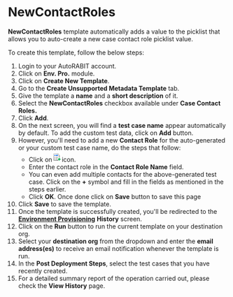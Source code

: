 # NewContactRoles

**NewContactRoles** template automatically adds a value to the picklist that allows you to auto-create a new case contact role picklist value.

To create this template, follow the below steps:

1. Login to your AutoRABIT account.
2. Click on **Env. Pro.** module.
3. Click on **Create New Template**.
4. Go to the **Create Unsupported Metadata Template** tab.
5. Give the template a **name** and a **short description** of it.
6. Select the **NewContactRoles** checkbox available under **Case Contact Roles.**
7. Click **Add**.
8. On the next screen, you will find a **test case name** appear automatically by default. To add the custom test data, click on **Add** button.&#x20;
9. However, you'll need to add a new **Contact Role** for the auto-generated or your custom test case name, do the steps that follow:
   * Click on![](<../../../../../../.gitbook/assets/image (39).png>)icon.
   * Enter the contact role in the **Contact Role Name** field.&#x20;
   * You can even add multiple contacts for the above-generated test case. Click on the **+** symbol and fill in the fields as mentioned in the steps earlier.&#x20;
   * Click **OK**. Once done click on **Save** button to save this page
10. Click **Save** to save the template.
11. Once the template is successfully created, you'll be redirected to the [**Environment Provisioning**](../../) **History** screen.
12. Click on the **Run** button to run the current template on your destination org.
13. Select your **destination org** from the dropdown and enter the **email address(es)** to receive an email notification whenever the template is run.
14. In the **Post Deployment Steps**, select the test cases that you have recently created.&#x20;
15. For a detailed summary report of the operation carried out, please check the **View History** page.
